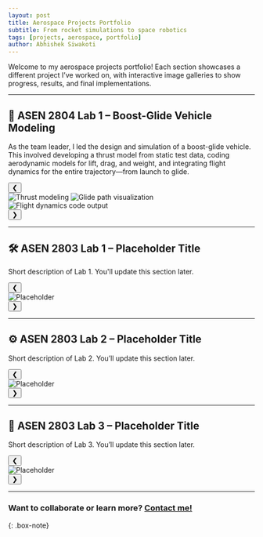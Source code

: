 ```yaml
---
layout: post
title: Aerospace Projects Portfolio
subtitle: From rocket simulations to space robotics
tags: [projects, aerospace, portfolio]
author: Abhishek Siwakoti
---
```


Welcome to my aerospace projects portfolio! Each section showcases a different project I’ve worked on, with interactive image galleries to show progress, results, and final implementations.

---

## 🚀 ASEN 2804 Lab 1 – Boost-Glide Vehicle Modeling

As the team leader, I led the design and simulation of a boost-glide vehicle. This involved developing a thrust model from static test data, coding aerodynamic models for lift, drag, and weight, and integrating flight dynamics for the entire trajectory—from launch to glide.

<div class="carousel" id="carousel-1">
  <button class="carousel-btn prev" onclick="plusSlides(-1, 0)">&#10094;</button>
  <div class="carousel-images">
    <img src="/assets/img/asen2804_1.png" class="carousel-image active" alt="Thrust modeling">
    <img src="/assets/img/asen2804_2.png" class="carousel-image" alt="Glide path visualization">
    <img src="/assets/img/asen2804_3.png" class="carousel-image" alt="Flight dynamics code output">
  </div>
  <button class="carousel-btn next" onclick="plusSlides(1, 0)">&#10095;</button>
</div>

---

## 🛠️ ASEN 2803 Lab 1 – Placeholder Title

Short description of Lab 1. You'll update this section later.

<div class="carousel" id="carousel-2">
  <button class="carousel-btn prev" onclick="plusSlides(-1, 1)">&#10094;</button>
  <div class="carousel-images">
    <img src="/assets/img/placeholder1.png" class="carousel-image active" alt="Placeholder">
  </div>
  <button class="carousel-btn next" onclick="plusSlides(1, 1)">&#10095;</button>
</div>

---

## ⚙️ ASEN 2803 Lab 2 – Placeholder Title

Short description of Lab 2. You’ll update this section later.

<div class="carousel" id="carousel-3">
  <button class="carousel-btn prev" onclick="plusSlides(-1, 2)">&#10094;</button>
  <div class="carousel-images">
    <img src="/assets/img/placeholder2.png" class="carousel-image active" alt="Placeholder">
  </div>
  <button class="carousel-btn next" onclick="plusSlides(1, 2)">&#10095;</button>
</div>

---

## 🧪 ASEN 2803 Lab 3 – Placeholder Title

Short description of Lab 3. You’ll update this section later.

<div class="carousel" id="carousel-4">
  <button class="carousel-btn prev" onclick="plusSlides(-1, 3)">&#10094;</button>
  <div class="carousel-images">
    <img src="/assets/img/placeholder3.png" class="carousel-image active" alt="Placeholder">
  </div>
  <button class="carousel-btn next" onclick="plusSlides(1, 3)">&#10095;</button>
</div>

---

### Want to collaborate or learn more? [Contact me!](/my-email)
{: .box-note}

